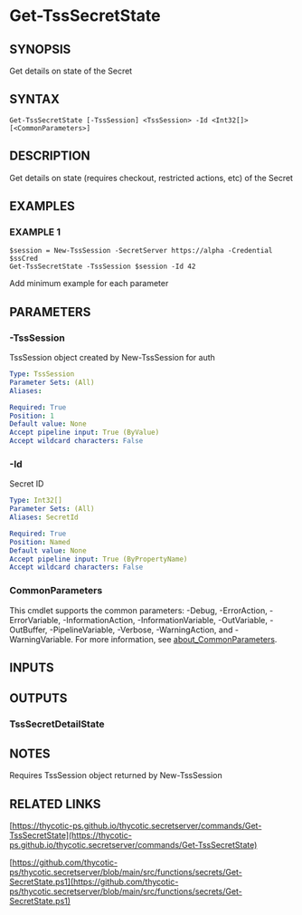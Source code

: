 # Get-TssSecretState

## SYNOPSIS
Get details on state of the Secret

## SYNTAX

```
Get-TssSecretState [-TssSession] <TssSession> -Id <Int32[]> [<CommonParameters>]
```

## DESCRIPTION
Get details on state (requires checkout, restricted actions, etc) of the Secret

## EXAMPLES

### EXAMPLE 1
```
$session = New-TssSession -SecretServer https://alpha -Credential $ssCred
Get-TssSecretState -TssSession $session -Id 42
```

Add minimum example for each parameter

## PARAMETERS

### -TssSession
TssSession object created by New-TssSession for auth

```yaml
Type: TssSession
Parameter Sets: (All)
Aliases:

Required: True
Position: 1
Default value: None
Accept pipeline input: True (ByValue)
Accept wildcard characters: False
```

### -Id
Secret ID

```yaml
Type: Int32[]
Parameter Sets: (All)
Aliases: SecretId

Required: True
Position: Named
Default value: None
Accept pipeline input: True (ByPropertyName)
Accept wildcard characters: False
```

### CommonParameters
This cmdlet supports the common parameters: -Debug, -ErrorAction, -ErrorVariable, -InformationAction, -InformationVariable, -OutVariable, -OutBuffer, -PipelineVariable, -Verbose, -WarningAction, and -WarningVariable. For more information, see [about_CommonParameters](http://go.microsoft.com/fwlink/?LinkID=113216).

## INPUTS

## OUTPUTS

### TssSecretDetailState
## NOTES
Requires TssSession object returned by New-TssSession

## RELATED LINKS

[https://thycotic-ps.github.io/thycotic.secretserver/commands/Get-TssSecretState](https://thycotic-ps.github.io/thycotic.secretserver/commands/Get-TssSecretState)

[https://github.com/thycotic-ps/thycotic.secretserver/blob/main/src/functions/secrets/Get-SecretState.ps1](https://github.com/thycotic-ps/thycotic.secretserver/blob/main/src/functions/secrets/Get-SecretState.ps1)

